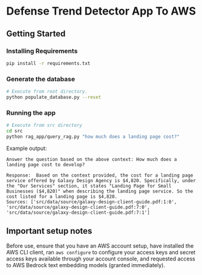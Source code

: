 # Defense Trend Detector App To AWS

## Getting Started

### Installing Requirements

```sh
pip install -r requirements.txt
```

### Generate the database

```sh
# Execute from root directory.
python populate_database.py --reset
```

### Running the app

```sh
# Execute from src directory
cd src
python rag_app/query_rag.py "how much does a landing page cost?"
```

Example output:

```text
Answer the question based on the above context: How much does a landing page cost to develop?

Response:  Based on the context provided, the cost for a landing page service offered by Galaxy Design Agency is $4,820. Specifically, under the "Our Services" section, it states "Landing Page for Small Businesses ($4,820)" when describing the landing page service. So the cost listed for a landing page is $4,820.
Sources: ['src/data/source/galaxy-design-client-guide.pdf:1:0', 'src/data/source/galaxy-design-client-guide.pdf:7:0', 'src/data/source/galaxy-design-client-guide.pdf:7:1']
```

## Important setup notes

Before use, ensure that you have an AWS account setup, have installed the AWS CLI client, ran `aws configure` to configure your access keys and secret access keys available through your account console, and requested access to AWS Bedrock text embedding models (granted immediately).
